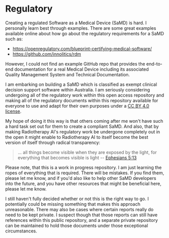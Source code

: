 # Regulatory

Creating a regulated Software as a Medical Device (SaMD) is hard. I personally
learn best through examples. There are some great examples available online
about how go about the regulatory requirements for a SaMD such as:

- https://openregulatory.com/blueprint-certifying-medical-software/
- https://github.com/innolitics/rdm

However, I could not find an example GitHub repo that provides the end-to-end
documentation for a real Medical Device including its associated Quality
Management System and Technical Documentation.

I am embarking on building a SaMD which is classified as exempt clinical
decision support software within Australia. I am seriously considering
undergoing all of the regulatory work within this open access repository and
making all of the regulatory documents within this repository available for
everyone to use and adapt for their own purposes under a [CC BY 4.0
license](https://github.com/RadiotherapyAI/regulatory/blob/main/LICENSE).

My hope of doing it this way is that others coming after me won't have such a
hard task set out for them to create a compliant SaMD. And also, that by making
Radiotherapy AI's regulatory work be undergone completely out in the open it
might enable to Radiotherapy AI to itself become the best version of itself
through radical transparency:

> ... all things become visible when they are exposed by the light, for
> everything that becomes visible is light -- [Ephesians
> 5:13](https://www.biblewebapp.com/study/?v1=EP5_13)

Please note, that this is a work in progress repository. I am just learning the
ropes of everything that is required. There will be mistakes. If you find them,
please let me know, and if you'd also like to help other SaMD developers into
the future, and you have other resources that might be beneficial here, please
let me know.

I still haven't fully decided whether or not this is the right way to go. I
potentially could be missing something that makes this approach unreasonable.
There may also be cases where certain reports really do need to be kept
private. I suspect though that those reports can still have references within
this public repository, and a separate private repository can be maintained to
hold those documents under those exceptional circumstances.
